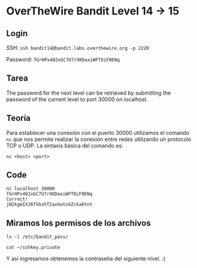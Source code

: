 # OverTheWire Bandit Level 14 -> 15

## Login 

SSH: ```ssh bandit14@bandit.labs.overthewire.org -p 2220```

Password: ```fGrHPx402xGC7U7rXKDaxiWFTOiF0ENq```

## Tarea
The password for the next level can be retrieved by submitting the password of the current level to port 30000 on localhost.

## Teoría
Para establecer una conexión con el puerto 30000 utilizamos el comando  ```nc``` que nos permite realizar la conexión entre
redes utilizando un protocolo TCP o UDP.
La sintaxis básica del comando es:

```nc <host> <port>```


## Code


``` 
nc localhost 30000
fGrHPx402xGC7U7rXKDaxiWFTOiF0ENq
Correct!
jN2kgmIXJ6fShzhT2avhotn4Zcka6tnt

```

## Miramos los permisos de los archivos

```
ls -l /etc/bandit_pass/

cat ~/sshkey.private 
```


Y así ingresamos obtenemos la contraseña del siguiente nivel. :)


